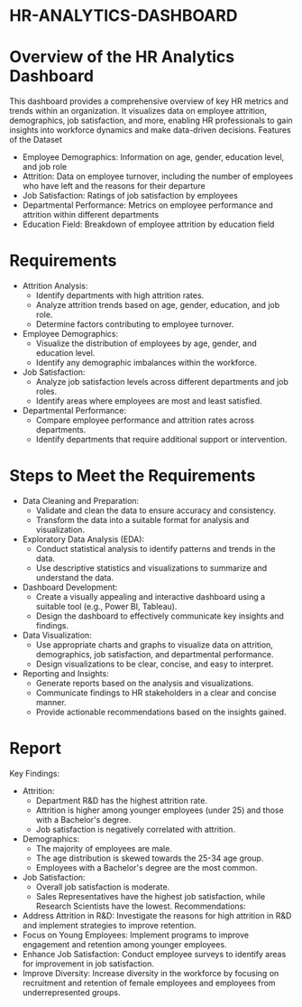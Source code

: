 # HR-ANALYTICS-DASHBOARD

# Overview of the HR Analytics Dashboard
This dashboard provides a comprehensive overview of key HR metrics and trends within an organization. It visualizes data on employee attrition, demographics, job satisfaction, and more, enabling HR professionals to gain insights into workforce dynamics and make data-driven decisions.
Features of the Dataset
 * Employee Demographics: Information on age, gender, education level, and job role
 * Attrition: Data on employee turnover, including the number of employees who have left and the reasons for their departure
 * Job Satisfaction: Ratings of job satisfaction by employees
 * Departmental Performance: Metrics on employee performance and attrition within different departments
 * Education Field: Breakdown of employee attrition by education field
# Requirements
 * Attrition Analysis:
   * Identify departments with high attrition rates.
   * Analyze attrition trends based on age, gender, education, and job role.
   * Determine factors contributing to employee turnover.
 * Employee Demographics:
   * Visualize the distribution of employees by age, gender, and education level.
   * Identify any demographic imbalances within the workforce.
 * Job Satisfaction:
   * Analyze job satisfaction levels across different departments and job roles.
   * Identify areas where employees are most and least satisfied.
 * Departmental Performance:
   * Compare employee performance and attrition rates across departments.
   * Identify departments that require additional support or intervention.
# Steps to Meet the Requirements
 * Data Cleaning and Preparation:
   * Validate and clean the data to ensure accuracy and consistency.
   * Transform the data into a suitable format for analysis and visualization.
 * Exploratory Data Analysis (EDA):
   * Conduct statistical analysis to identify patterns and trends in the data.
   * Use descriptive statistics and visualizations to summarize and understand the data.
 * Dashboard Development:
   * Create a visually appealing and interactive dashboard using a suitable tool (e.g., Power BI, Tableau).
   * Design the dashboard to effectively communicate key insights and findings.
 * Data Visualization:
   * Use appropriate charts and graphs to visualize data on attrition, demographics, job satisfaction, and departmental performance.
   * Design visualizations to be clear, concise, and easy to interpret.
 * Reporting and Insights:
   * Generate reports based on the analysis and visualizations.
   * Communicate findings to HR stakeholders in a clear and concise manner.
   * Provide actionable recommendations based on the insights gained.
# Report
Key Findings:
 * Attrition:
   * Department R&D has the highest attrition rate.
   * Attrition is higher among younger employees (under 25) and those with a Bachelor's degree.
   * Job satisfaction is negatively correlated with attrition.
 * Demographics:
   * The majority of employees are male.
   * The age distribution is skewed towards the 25-34 age group.
   * Employees with a Bachelor's degree are the most common.
 * Job Satisfaction:
   * Overall job satisfaction is moderate.
   * Sales Representatives have the highest job satisfaction, while Research Scientists have the lowest.
Recommendations:
 * Address Attrition in R&D: Investigate the reasons for high attrition in R&D and implement strategies to improve retention.
 * Focus on Young Employees: Implement programs to improve engagement and retention among younger employees.
 * Enhance Job Satisfaction: Conduct employee surveys to identify areas for improvement in job satisfaction.
 * Improve Diversity: Increase diversity in the workforce by focusing on recruitment and retention of female employees and employees from underrepresented groups.
 

